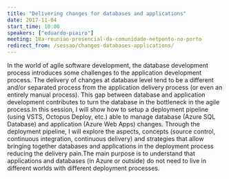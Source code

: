 ```yaml
---
title: "Delivering changes for databases and applications"
date: 2017-11-04
start_time: 10:00
speakers: ["eduardo-piairo"]
meeting: 18a-reuniao-presencial-da-comunidade-netponto-no-porto
redirect_from: /sessao/changes-databases-applications/
---
```


In the world of agile software development, the database development process introduces some challenges to the application development process. The delivery of changes at database level tend to be a different and/or separated process from the application delivery process (or even an entirely manual process). This gap between database and application development contributes to turn the database in the bottleneck in the agile process.In this session, I will show how to setup a deployment pipeline (using VSTS, Octopus Deploy, etc.) able to manage database (Azure SQL Database) and application (Azure Web Apps) changes. Through the deployment pipeline, I will explore the aspects, concepts (source control, continuous integration, continuous delivery) and strategies that allow bringing together databases and applications in the deployment process reducing the delivery pain.The main purpose is to understand that applications and databases (in Azure or outside) do not need to live in different worlds with different deployment processes.
